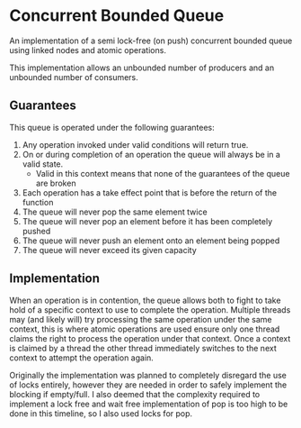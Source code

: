 # Concurrent Bounded Queue

An implementation of a semi lock-free (on push) concurrent bounded queue using linked nodes and atomic operations.

This implementation allows an unbounded number of producers and an unbounded number of consumers.

## Guarantees

This queue is operated under the following guarantees:
1. Any operation invoked under valid conditions will return true.
2. On or during completion of an operation the queue will always be in a valid state.
    - Valid in this context means that none of the guarantees of the queue are broken
3. Each operation has a take effect point that is before the return of the function
4. The queue will never pop the same element twice
5. The queue will never pop an element before it has been completely pushed
6. The queue will never push an element onto an element being popped
8. The queue will never exceed its given capacity

## Implementation

When an operation is in contention, the queue allows both to fight to take hold of a specific context to use to complete
the operation. Multiple threads may (and likely will) try processing the same operation under the same context, this is
where atomic operations are used ensure only one thread claims the right to process the operation under that
context. Once a context is claimed by a thread the other thread immediately switches to the next context to attempt the
operation again.

Originally the implementation was planned to completely disregard the use of locks entirely, however they are needed in
order to safely implement the blocking if empty/full. I also deemed that the complexity required to implement a lock
free and wait free implementation of pop is too high to be done in this timeline, so I also used locks for pop.
